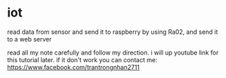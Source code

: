 # iot
read data from sensor and send it to raspberry by using Ra02, and send it to a web server

read all my note carefully and follow my direction. i will up youtube link for this tutorial later.
if it don't work you can contact me: https://www.facebook.com/trantrongnhan2711